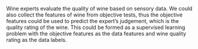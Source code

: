 Wine  experts  evaluate  the  quality  of  wine  based  on  sensory  data.   We  could  also  collect  the features of wine from objective tests, thus the objective features could be used to predict the expert’s judgement, which is the quality rating of the wine.  This could be formed as a supervised learning problem with the objective features as the data features and wine quality rating as the data labels.
